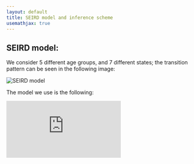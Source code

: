 ```yaml
---
layout: default
title: SEIRD model and inference scheme
usemathjax: true
---
```


## SEIRD model: 

We consider 5 different age groups, and 7 different states; the transition pattern can be seen in the following image: 

![SEIRD model](https://raw.githubusercontent.com/LoryPack/COVID19-epidemics-forecast-England/master/img/SEIRD.png?token=AIT3WHE77BMEFWECRDZO36K6T33XW)

The model we use is the following: 

![Equations](https://raw.githubusercontent.com/LoryPack/COVID19-epidemics-forecast-England/master/img/equations.pdf)


